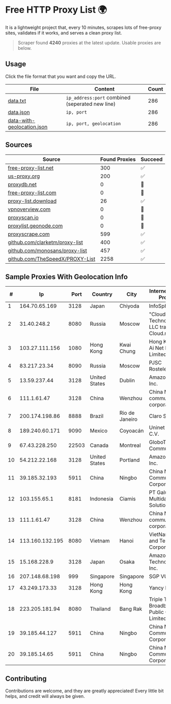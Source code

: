 
# Free HTTP Proxy List 🌍

It is a lightweight project that, every 10 minutes, scrapes lots of free-proxy sites, validates if it works, and serves a clean proxy list.


> Scraper found **4240** proxies at the latest update. Usable proxies are below.

## Usage

Click the file format that you want and copy the URL.


|File|Content|Count|
|----|-------|-----|
|[data.txt](https://raw.githubusercontent.com/themiralay/Proxy-List-World/master/data.txt)|`ip_address:port` combined (seperated new line)|286|
|[data.json](https://raw.githubusercontent.com/themiralay/Proxy-List-World/master/data.json)|`ip, port`|286|
|[data-with-geolocation.json](https://raw.githubusercontent.com/themiralay/Proxy-List-World/master/data-with-geolocation.json)|`ip, port, geolocation`|286|

## Sources

|Source|Found Proxies|Succeed|
|------|-------------|-------|
|[free-proxy-list.net](https://free-proxy-list.net)|300|✅|
|[us-proxy.org](https://www.us-proxy.org)|200|✅|
|[proxydb.net](http://proxydb.net)|0|🚫|
|[free-proxy-list.com](https://free-proxy-list.com/?page=&port=&type%5B%5D=http&type%5B%5D=https&up_time=0&search=Search)|0|🚫|
|[proxy-list.download](https://www.proxy-list.download/HTTP)|26|✅|
|[vpnoverview.com](https://vpnoverview.com/privacy/anonymous-browsing/free-proxy-servers)|0|🚫|
|[proxyscan.io](https://www.proxyscan.io)|0|🚫|
|[proxylist.geonode.com](https://proxylist.geonode.com/api/proxy-list?limit=300&page=1&sort_by=lastChecked&sort_type=desc&protocols=http,https)|0|🚫|
|[proxyscrape.com](https://api.proxyscrape.com/v2/?request=displayproxies&protocol=http&timeout=10000&country=all&ssl=all&anonymity=all)|599|✅|
|[github.com/clarketm/proxy-list](https://raw.githubusercontent.com/clarketm/proxy-list/master/proxy-list-raw.txt)|400|✅|
|[github.com/monosans/proxy-list](https://raw.githubusercontent.com/monosans/proxy-list/main/proxies/http.txt)|457|✅|
|[github.com/TheSpeedX/PROXY-List](https://raw.githubusercontent.com/TheSpeedX/PROXY-List/master/http.txt)|2258|✅|


## Sample Proxies With Geolocation Info

|#|Ip|Port|Country|City|Internet Service Provider|
|-|--|----|-------|----|-------------------------|
|1|164.70.65.169|3128|Japan|Chiyoda|InfoSphere|
|2|31.40.248.2|8080|Russia|Moscow|"Cloud Technologies" LLC trading as Cloud.ru|
|3|103.27.111.156|1080|Hong Kong|Kwai Chung|Hong Kong San Ai Net Int'l Limited|
|4|83.217.23.34|8090|Russia|Moscow|PJSC Rostelecom|
|5|13.59.237.44|3128|United States|Dublin|Amazon.com, Inc.|
|6|111.1.61.47|3128|China|Wenzhou|China Mobile communications corporation|
|7|200.174.198.86|8888|Brazil|Rio de Janeiro|Claro S.A|
|8|189.240.60.171|9090|Mexico|Coyoacán|Uninet S.A. de C.V.|
|9|67.43.228.250|22503|Canada|Montreal|GloboTech Communications|
|10|54.212.22.168|3128|United States|Portland|Amazon.com, Inc.|
|11|39.185.32.193|5911|China|Ningbo|China Mobile Communications Corporation|
|12|103.155.65.1|8181|Indonesia|Ciamis|PT Galuh Multidata Solution|
|13|111.1.61.47|3128|China|Wenzhou|China Mobile communications corporation|
|14|113.160.132.195|8080|Vietnam|Hanoi|VietNam Post and Telecom Corporation|
|15|15.168.228.9|3128|Japan|Osaka|Amazon Technologies Inc.|
|16|207.148.68.198|999|Singapore|Singapore|SGP VULTR|
|17|43.249.173.33|3128|Hong Kong|Hong Kong|Yancy Limited|
|18|223.205.181.94|8080|Thailand|Bang Rak|Triple T Broadband Public Company Limited|
|19|39.185.44.127|5911|China|Ningbo|China Mobile Communications Corporation|
|20|39.185.14.65|5911|China|Ningbo|China Mobile Communications Corporation|



## Contributing

Contributions are welcome, and they are greatly appreciated! Every
little bit helps, and credit will always be given.

